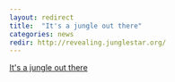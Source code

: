 ```yaml
---
layout: redirect
title:  "It's a jungle out there"
categories: news
redir: http://revealing.junglestar.org/
---
```


[It's a jungle out there](http://revealing.junglestar.org/)
